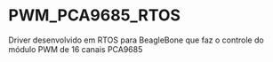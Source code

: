 # PWM_PCA9685_RTOS
Driver desenvolvido em RTOS para BeagleBone que faz o controle do módulo PWM de 16 canais PCA9685

